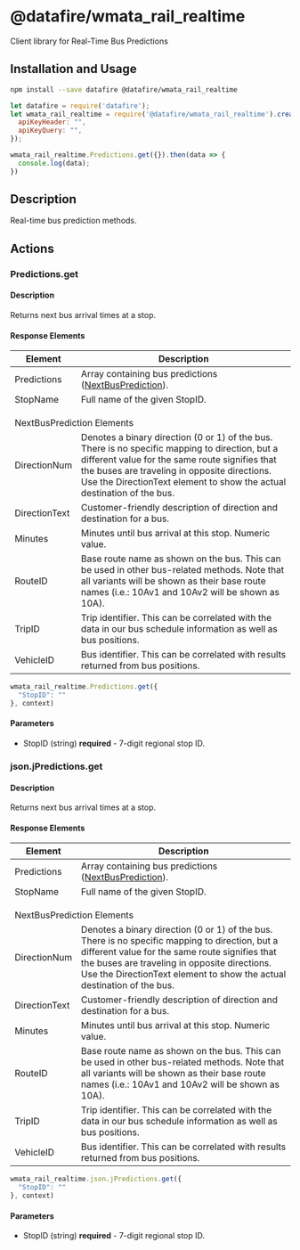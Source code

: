 # @datafire/wmata_rail_realtime

Client library for Real-Time Bus Predictions

## Installation and Usage
```bash
npm install --save datafire @datafire/wmata_rail_realtime
```

```js
let datafire = require('datafire');
let wmata_rail_realtime = require('@datafire/wmata_rail_realtime').create({
  apiKeyHeader: "",
  apiKeyQuery: "",
});

wmata_rail_realtime.Predictions.get({}).then(data => {
  console.log(data);
})
```

## Description
Real-time bus prediction methods.

## Actions
### Predictions.get
<h4 class="text-primary">Description</h4>

<p>Returns next bus arrival times at a stop.</p>

<h4 class="text-primary">Response Elements</h4>

<table class="table table-condensed table-hover">
<thead>
<tr>
<th class="col-md-3">Element</th>

<th>Description</th>
</tr>
</thead>

<tbody>
<tr>
<td>Predictions</td>

<td>
Array containing bus predictions (<a href=
"#NextBusPrediction">NextBusPrediction</a>).
</td>
</tr>

<tr>
<td>StopName</td>

<td>Full name of the given StopID.</td>
</tr>

<tr>
<td colspan="2">
<div class="text-primary" style="margin-top: 1em">
<a id="NextBusPrediction" name=
"NextBusPrediction">NextBusPrediction Elements</a>
</div>
</td>
</tr>

<tr>
<td>DirectionNum</td>

<td>Denotes a binary direction (0 or 1) of the bus. There is no
specific mapping to direction, but a different value for the same
route signifies that the buses are traveling in opposite
directions. Use the DirectionText element to show the actual
destination of the bus.</td>
</tr>

<tr>
<td>DirectionText</td>

<td>Customer-friendly description of direction and destination for
a bus.</td>
</tr>

<tr>
<td>Minutes</td>

<td>Minutes until bus arrival at this stop. Numeric value.</td>
</tr>

<tr>
<td>RouteID</td>

<td>Base route name as shown on the bus. This can be used in other
bus-related methods. Note that all variants will be shown as their
base route names (i.e.: 10Av1 and 10Av2 will be shown as 10A).</td>
</tr>

<tr>
<td>TripID</td>

<td>Trip identifier. This can be correlated with the data in our
bus schedule information as well as bus positions.</td>
</tr>

<tr>
<td>VehicleID</td>

<td>Bus identifier. This can be correlated with results returned
from bus positions.</td>
</tr>
</tbody>
</table>


```js
wmata_rail_realtime.Predictions.get({
  "StopID": ""
}, context)
```

#### Parameters
* StopID (string) **required** - 7-digit regional stop ID.

### json.jPredictions.get
<h4 class="text-primary">Description</h4>

<p>Returns next bus arrival times at a stop.</p>

<h4 class="text-primary">Response Elements</h4>

<table class="table table-condensed table-hover">
<thead>
<tr>
<th class="col-md-3">Element</th>

<th>Description</th>
</tr>
</thead>

<tbody>
<tr>
<td>Predictions</td>

<td>
Array containing bus predictions (<a href=
"#NextBusPrediction">NextBusPrediction</a>).
</td>
</tr>

<tr>
<td>StopName</td>

<td>Full name of the given StopID.</td>
</tr>

<tr>
<td colspan="2">
<div class="text-primary" style="margin-top: 1em">
<a id="NextBusPrediction" name=
"NextBusPrediction">NextBusPrediction Elements</a>
</div>
</td>
</tr>

<tr>
<td>DirectionNum</td>

<td>Denotes a binary direction (0 or 1) of the bus. There is no
specific mapping to direction, but a different value for the same
route signifies that the buses are traveling in opposite
directions. Use the DirectionText element to show the actual
destination of the bus.</td>
</tr>

<tr>
<td>DirectionText</td>

<td>Customer-friendly description of direction and destination for
a bus.</td>
</tr>

<tr>
<td>Minutes</td>

<td>Minutes until bus arrival at this stop. Numeric value.</td>
</tr>

<tr>
<td>RouteID</td>

<td>Base route name as shown on the bus. This can be used in other
bus-related methods. Note that all variants will be shown as their
base route names (i.e.: 10Av1 and 10Av2 will be shown as 10A).</td>
</tr>

<tr>
<td>TripID</td>

<td>Trip identifier. This can be correlated with the data in our
bus schedule information as well as bus positions.</td>
</tr>

<tr>
<td>VehicleID</td>

<td>Bus identifier. This can be correlated with results returned
from bus positions.</td>
</tr>
</tbody>
</table>


```js
wmata_rail_realtime.json.jPredictions.get({
  "StopID": ""
}, context)
```

#### Parameters
* StopID (string) **required** - 7-digit regional stop ID.

